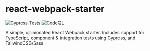 # react-webpack-starter

[![Cypress Tests](https://github.com/uptonm/react-webpack-starter/actions/workflows/cypress-tests.yml/badge.svg)](https://github.com/uptonm/react-webpack-starter/actions/workflows/cypress-tests.yml)
[![CodeQL](https://github.com/uptonm/react-webpack-starter/actions/workflows/codeql-analysis.yml/badge.svg)](https://github.com/uptonm/react-webpack-starter/actions/workflows/codeql-analysis.yml)

A simple, opinionated React Webpack starter. Includes support for TypeScript, component &amp; integration tests using Cypress, and TailwindCSS/Sass
